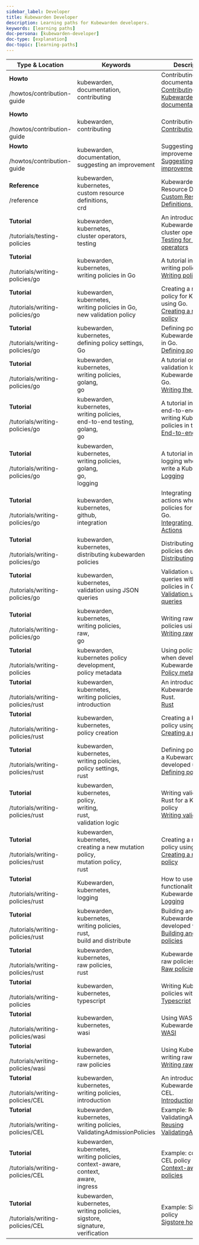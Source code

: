```yaml
---
sidebar_label: Developer
title: Kubewarden Developer
description: Learning paths for Kubewarden developers.
keywords: [learning paths]
doc-persona: [kubewarden-developer]
doc-type: [explanation]
doc-topic: [learning-paths]
---
```


|Type & Location|Keywords|Description & Title|
|-|-|-|
|<strong>Howto</strong><br/><br/>/howtos/contribution-guide|kubewarden,<br/>documentation,<br/>contributing|Contributing to kubewarden documentation.<br/>[Contributing to Kubewarden documentation](../howtos/contribution-guide/contributing.md)|
|<strong>Howto</strong><br/><br/>/howtos/contribution-guide|kubewarden,<br/>contributing|Contributing to kubewarden<br/>[Contribution guide](../howtos/contribution-guide/contribution-guide.md)|
|<strong>Howto</strong><br/><br/>/howtos/contribution-guide|kubewarden,<br/>documentation,<br/>suggesting an improvement|Suggesting a doc improvement.<br/>[Suggesting a doc improvement](../howtos/contribution-guide/suggesting-an-improvement.md)|
|<strong>Reference</strong><br/><br/>/reference|kubewarden,<br/>kubernetes,<br/>custom resource definitions,<br/>crd|Kubewarden's Custom Resource Definitions (CRD)<br/>[Custom Resource Definitions (CRD)](../reference/CRDs.md)|
|<strong>Tutorial</strong><br/><br/>/tutorials/testing-policies|kubewarden,<br/>kubernetes,<br/>cluster operators,<br/>testing|An introduction to testing Kubewarden policies for cluster operators.<br/>[Testing for cluster operators](../tutorials/testing-policies/03-cluster-operators.md)|
|<strong>Tutorial</strong><br/><br/>/tutorials/writing-policies/go|kubewarden,<br/>kubernetes,<br/>writing policies in Go|A tutorial introduction to writing policies in Go.<br/>[Writing policies in Go](../tutorials/writing-policies/go/01-intro-go.md)|
|<strong>Tutorial</strong><br/><br/>/tutorials/writing-policies/go|kubewarden,<br/>kubernetes,<br/>writing policies in Go,<br/>new validation policy|Creating a new validation policy for Kubewarden using Go.<br/>[Creating a new validation policy](../tutorials/writing-policies/go/02-scaffold.md)|
|<strong>Tutorial</strong><br/><br/>/tutorials/writing-policies/go|kubewarden,<br/>kubernetes,<br/>defining policy settings,<br/>Go|Defining policy setting for a Kubewarden policy written in Go.<br/>[Defining policy settings](../tutorials/writing-policies/go/03-policy-settings.md)|
|<strong>Tutorial</strong><br/><br/>/tutorials/writing-policies/go|kubewarden,<br/>kubernetes,<br/>writing policies,<br/>golang,<br/>go|A tutorial on writing validation logic for a Kubewarden policy using Go.<br/>[Writing the validation logic](../tutorials/writing-policies/go/04-validation.md)|
|<strong>Tutorial</strong><br/><br/>/tutorials/writing-policies/go|kubewarden,<br/>kubernetes,<br/>writing policies,<br/>end-to-end testing,<br/>golang,<br/>go|A tutorial introduction to end-to-end testing for writing Kubewarden policies in the Go language.<br/>[End-to-end testing](../tutorials/writing-policies/go/05-e2e-tests.md)|
|<strong>Tutorial</strong><br/><br/>/tutorials/writing-policies/go|kubewarden,<br/>kubernetes,<br/>writing policies,<br/>golang,<br/>go,<br/>logging|A tutorial introduction to logging when using Go to write a Kubewarden policy.<br/>[Logging](../tutorials/writing-policies/go/06-logging.md)|
|<strong>Tutorial</strong><br/><br/>/tutorials/writing-policies/go|kubewarden,<br/>kubernetes,<br/>github,<br/>integration|Integrating with GitHub actions when developing policies for Kubewarden in Go.<br/>[Integrating with GitHub Actions](../tutorials/writing-policies/go/07-automate.md)|
|<strong>Tutorial</strong><br/><br/>/tutorials/writing-policies/go|kubewarden,<br/>kubernetes,<br/>distributing kubewarden policies|Distributing Kubewarden policies developed with Go.<br/>[Distributing policy](../tutorials/writing-policies/go/08-distribute.md)|
|<strong>Tutorial</strong><br/><br/>/tutorials/writing-policies/go|kubewarden,<br/>kubernetes,<br/>validation using JSON queries|Validation using JSON queries with Kubewarden policies in Go.<br/>[Validation using JSON queries](../tutorials/writing-policies/go/09-validation-with-queries.md)|
|<strong>Tutorial</strong><br/><br/>/tutorials/writing-policies/go|kubewarden,<br/>kubernetes,<br/>writing policies,<br/>raw,<br/>go|Writing raw Kubewarden policies using Go.<br/>[Writing raw policies](../tutorials/writing-policies/go/10-raw-policies.md)|
|<strong>Tutorial</strong><br/><br/>/tutorials/writing-policies|kubewarden,<br/>kubernetes policy development,<br/>policy metadata|Using policy metadata when developing a Kubewarden policy.<br/>[Policy metadata](../tutorials/writing-policies/metadata.md)|
|<strong>Tutorial</strong><br/><br/>/tutorials/writing-policies/rust|kubewarden,<br/>kubernetes,<br/>writing policies,<br/>introduction|An introduction to writing Kubewarden policies with Rust.<br/>[Rust](../tutorials/writing-policies/rust/01-intro-rust.md)|
|<strong>Tutorial</strong><br/><br/>/tutorials/writing-policies/rust|kubewarden,<br/>kubernetes,<br/>policy creation|Creating a Kubewarden policy using Rust.<br/>[Creating a policy](../tutorials/writing-policies/rust/02-create-policy.md)|
|<strong>Tutorial</strong><br/><br/>/tutorials/writing-policies/rust|kubewarden,<br/>kubernetes,<br/>writing policies,<br/>policy settings,<br/>rust|Defining policy settings for a Kubewarden policy developed using Rust<br/>[Defining policy settings](../tutorials/writing-policies/rust/03-define-policy-settings.md)|
|<strong>Tutorial</strong><br/><br/>/tutorials/writing-policies/rust|kubewarden,<br/>kubernetes,<br/>policy,<br/>writing,<br/>rust,<br/>validation logic|Writing validation logic in Rust for a Kubewarden policy<br/>[Writing validation logic](../tutorials/writing-policies/rust/04-write-validation-logic.md)|
|<strong>Tutorial</strong><br/><br/>/tutorials/writing-policies/rust|kubewarden,<br/>kubernetes,<br/>creating a new mutation policy,<br/>mutation policy,<br/>rust|Creating a new mutation policy using Rust<br/>[Creating a new mutation policy](../tutorials/writing-policies/rust/05-mutation-policy.md)|
|<strong>Tutorial</strong><br/><br/>/tutorials/writing-policies/rust|Kubewarden,<br/>kubernetes,<br/>logging|How to use logging functionality when writing a Kubewarden policy in Rust.<br/>[Logging](../tutorials/writing-policies/rust/06-logging.md)|
|<strong>Tutorial</strong><br/><br/>/tutorials/writing-policies/rust|kubewarden,<br/>kubernetes,<br/>writing policies,<br/>rust,<br/>build and distribute|Building and distributing Kubewarden policies developed with Rust.<br/>[Building and distributing policies](../tutorials/writing-policies/rust/07-build-and-distribute.md)|
|<strong>Tutorial</strong><br/><br/>/tutorials/writing-policies/rust|kubewarden,<br/>kubernetes,<br/>raw policies,<br/>rust|Kubewarden support for raw policies using Rust.<br/>[Raw policies](../tutorials/writing-policies/rust/08-raw-policies.md)|
|<strong>Tutorial</strong><br/><br/>/tutorials/writing-policies|kubewarden,<br/>kubernetes,<br/>typescript|Writing Kubewarden policies with Typescript<br/>[Typescript](../tutorials/writing-policies/typescript.md)|
|<strong>Tutorial</strong><br/><br/>/tutorials/writing-policies/wasi|kubewarden,<br/>kubernetes,<br/>wasi|Using WASI to develop Kubewarden policies.<br/>[WASI](../tutorials/writing-policies/wasi/01-intro-wasi.md)|
|<strong>Tutorial</strong><br/><br/>/tutorials/writing-policies/wasi|kubewarden,<br/>kubernetes,<br/>raw policies|Using Kubewarden for writing raw policies.<br/>[Writing raw policies](../tutorials/writing-policies/wasi/02-raw-policies.md)|
|<strong>Tutorial</strong><br/><br/>/tutorials/writing-policies/CEL|kubewarden,<br/>kubernetes,<br/>writing policies,<br/>introduction|An introduction to writing Kubewarden policies with CEL.<br/>[Introduction to CEL](../tutorials/writing-policies/CEL/01-intro-cel.md)|
|<strong>Tutorial</strong><br/><br/>/tutorials/writing-policies/CEL|kubewarden,<br/>kubernetes,<br/>writing policies,<br/>ValidatingAdmissionPolicies|Example: Reusing ValidatingAdmissionPolicies<br/>[Reusing ValidatingAdmissionPolicies](../tutorials/writing-policies/CEL/02-reusing-vap.md)|
|<strong>Tutorial</strong><br/><br/>/tutorials/writing-policies/CEL|kubewarden,<br/>kubernetes,<br/>writing policies,<br/>context-aware,<br/>context,<br/>aware,<br/>ingress|Example: context-aware CEL policy<br/>[Context-aware CEL policies](../tutorials/writing-policies/CEL/03-context-aware.md)|
|<strong>Tutorial</strong><br/><br/>/tutorials/writing-policies/CEL|kubewarden,<br/>kubernetes,<br/>writing policies,<br/>sigstore,<br/>signature,<br/>verification|Example: Sigstore CEL policy<br/>[Sigstore host capabilities](../tutorials/writing-policies/CEL/04-example-sigstore.md)|

